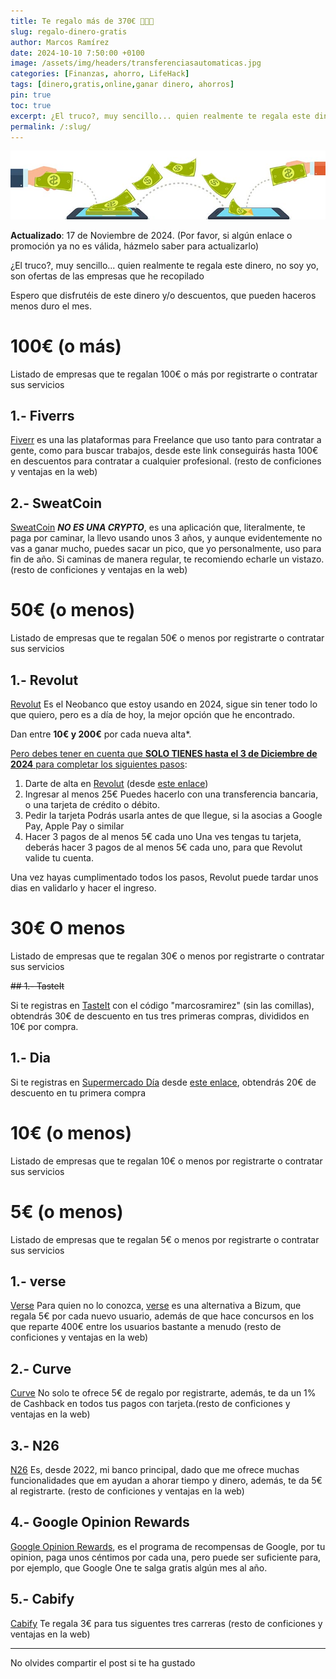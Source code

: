 ```yaml
---
title: Te regalo más de 370€ 💸💸💸
slug: regalo-dinero-gratis
author: Marcos Ramírez
date: 2024-10-10 7:50:00 +0100
image: /assets/img/headers/transferenciasautomaticas.jpg
categories: [Finanzas, ahorro, LifeHack]
tags: [dinero,gratis,online,ganar dinero, ahorros]
pin: true
toc: true
excerpt: ¿El truco?, muy sencillo... quien realmente te regala este dinero, no soy yo, son ofertas de las empresas que he recopilado
permalink: /:slug/ 
---
```

![Post Header](/assets/img/headers/transferenciasautomaticas.jpg)

**Actualizado**: 17 de Noviembre de 2024. (Por favor, si algún enlace o promoción ya no es válida, házmelo saber para actualizarlo)

¿El truco?, muy sencillo... quien realmente te regala este dinero, no soy yo, son ofertas de las empresas que he recopilado

Espero que disfrutéis de este dinero y/o descuentos, que pueden haceros menos duro el mes.


# 100€ (o más)

Listado de empresas que te regalan 100€ o más por registrarte o contratar sus servicios

## 1.- Fiverrs

 <a href="http://www.fiverr.com/s2/f2c677aae2" target="_blank">Fiverr</a> es una las plataformas para Freelance que uso tanto para contratar a gente, como para buscar trabajos, desde este link conseguirás hasta 100€ en descuentos para contratar a cualquier profesional. (resto de conficiones y ventajas en la web)

## 2.- SweatCoin

 <a href="https://sweatco.in/ws/immarcosramirez" target="_blank">SweatCoin</a> ***NO ES UNA CRYPTO***, es una aplicación que, literalmente, te paga por caminar, la llevo usando unos 3 años, y aunque evidentemente no vas a ganar mucho, puedes sacar un pico, que yo personalmente, uso para fin de año. Si caminas de manera regular, te recomiendo echarle un vistazo. (resto de conficiones y ventajas en la web)

# 50€ (o menos)

Listado de empresas que te regalan 50€ o menos por registrarte o contratar sus servicios

## 1.- Revolut 

 <a href="https://revolut.com/referral/?referral-code=marcos6jla!DEC1-24-AR-L1" target="_blank">Revolut</a> 
 Es el Neobanco que estoy usando en 2024, sigue sin tener todo lo que quiero, pero es a día de hoy, la mejor opción que he encontrado.

Dan entre **10€ y 200€** por cada nueva alta*.

<u>Pero debes tener en cuenta que <b>SOLO TIENES hasta el 3 de Diciembre de 2024</b> para completar los siguientes pasos</u>:

1. Darte de alta en <a href="https://revolut.com/referral/?referral-code=marcos6jla!DEC1-24-AR-L1" target="_blank">Revolut</a> (desde <a href="https://revolut.com/referral/?referral-code=marcos6jla!DEC1-24-AR-L1" target="_blank">este enlace</a>)
2. Ingresar al menos 25€
  Puedes hacerlo con una transferencia bancaria, o una tarjeta de crédito o débito.
3. Pedir la tarjeta
 Podrás usarla antes de que llegue, si la asocias a Google Pay, Apple Pay o similar
4. Hacer 3 pagos de al menos 5€ cada uno
 Una ves tengas tu tarjeta, deberás hacer 3 pagos de al menos 5€ cada uno, para que Revolut valide tu cuenta.


Una vez hayas cumplimentado todos los pasos, Revolut puede tardar unos dias en validarlo y hacer el ingreso.

# 30€ O menos 

Listado de empresas que te regalan 30€ o menos por registrarte o contratar sus servicios

<del>## 1.- TasteIt

Si te registras en <a href="https://tasteit.es/?referral=marcosramirez" target="_blank">TasteIt</a> con el código "marcosramirez" (sin las comillas), obtendrás 30€ de descuento en tus tres primeras compras, divididos en 10€ por compra.
</del>
## 1.- Dia

Si te registras en <a href="https://rfrn.page.link/uuPRLT87QGHhBZzT6" target="_blank">Supermercado Día</a> desde <a href="https://rfrn.page.link/uuPRLT87QGHhBZzT6" target="_blank">este enlace</a>, obtendrás 20€ de descuento en tu primera compra
# 10€ (o menos)

Listado de empresas que te regalan 10€ o menos por registrarte o contratar sus servicios




# 5€ (o menos)

Listado de empresas que te regalan 5€ o menos por registrarte o contratar sus servicios

## 1.- verse

<a href="https://verse.me/invite/MTHTVT" target="_blank">Verse</a> Para quien no lo conozca, <a href="https://verse.me/$marcosramirez" target="_blank">verse</a> es una alternativa a Bizum, que regala 5€ por cada nuevo usuario, además de que hace concursos en los que reparte 400€ entre los usuarios bastante a menudo (resto de conficiones y ventajas en la web)


## 2.- Curve

<a href="https://www.curve.com/join#N9JYMP8D" target="_blank">Curve</a> No solo te ofrece 5€ de regalo por registrarte, además, te da un 1% de Cashback en todos tus pagos con tarjeta.(resto de conficiones y ventajas en la web)


## 3.- N26 

<a href="https://n26.com/r/marcosr8764" target="_blank">N26</a> Es, desde 2022, mi banco principal, dado que me ofrece muchas funcionalidades que em ayudan a ahorar tiempo y dinero, además, te da 5€ al registrarte. (resto de conficiones y ventajas en la web)

## 4.- Google Opinion Rewards

<a href="https://googleopinionrewardsrefer.page.link/?apn=com.google.android.apps.paidtasks&ibi=com.google.paidtasks&isi=1227019728&link=https%3A%2F%2Fsurveys.google.com%2Fgoogle-opinion-rewards%2Freferrer_code%3DN2NKSNQ5&utm_source=gor_share_android_referral" target="_blank">Google Opinion Rewards</a>, es el programa de recompensas de Google, por tu opinion, paga unos céntimos por cada una, pero puede ser suficiente para, por ejemplo, que Google One te salga gratis algún mes al año.

## 5.- Cabify
<a href="https://cabify.com/i/marcosr2147" target="_blank">Cabify</a> Te regala 3€ para tus siguentes tres carreras (resto de conficiones y ventajas en la web)


***
No olvides compartir el post si te ha gustado

